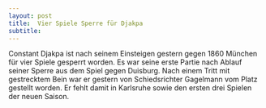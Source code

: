 ```yaml
---
layout: post
title:  Vier Spiele Sperre für Djakpa
subtitle:  
---
```


Constant Djakpa ist nach seinem Einsteigen gestern gegen 1860 München für vier Spiele gesperrt worden. Es war seine erste Partie nach Ablauf seiner Sperre aus dem Spiel gegen Duisburg. Nach einem Tritt mit gestrecktem Bein war er gestern von Schiedsrichter Gagelmann vom Platz gestellt worden. Er fehlt damit in Karlsruhe sowie den ersten drei Spielen der neuen Saison.


